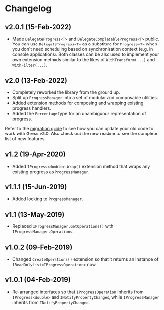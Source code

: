 # Changelog

## v2.0.1 (15-Feb-2022)

- Made `DelegateProgress<T>` and `DelegateCompletableProgress<T>` public. You can use `DelegateProgress<T>` as a substitute for `Progress<T>` when you don't need scheduling based on synchronization context (e.g. in console applications). Both classes can be also used to implement your own extension methods similar to the likes of `WithTransform(...)` and `WithFilter(...)`.

## v2.0 (13-Feb-2022)

- Completely reworked the library from the ground up.
- Split up `ProgressManager` into a set of modular and composable utilities.
- Added extension methods for composing and wrapping existing progress handlers.
- Added the `Percentage` type for an unambiguous representation of progress.

Refer to the [migration guide](https://github.com/Tyrrrz/Gress/wiki/Migration-guide-(from-v1.2-to-v2.0)) to see how you can update your old code to work with Gress v3.0. Also check out the new readme to see the complete list of new features.

## v1.2 (19-Apr-2020)

- Added `IProgress<double>.Wrap()` extension method that wraps any existing progress as `ProgressManager`.

## v1.1.1 (15-Jun-2019)

- Added locking to `ProgressManager`.

## v1.1 (13-May-2019)

- Replaced `IProgressManager.GetOperations()` with `IProgressManager.Operations`.

## v1.0.2 (09-Feb-2019)

- Changed `CreateOperations()` extension so that it returns an instance of `IReadOnlyList<IProgressOperation>` now.

## v1.0.1 (04-Feb-2019)

- Re-arranged interfaces so that `IProgressOperation` inherits from `IProgress<double>` and `INotifyPropertyChanged`, while `IProgressManager` inherits from `INotifyPropertyChanged`.